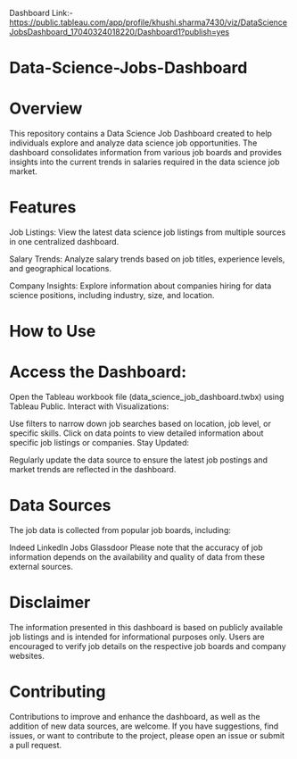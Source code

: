 Dashboard Link:-https://public.tableau.com/app/profile/khushi.sharma7430/viz/DataScienceJobsDashboard_17040324018220/Dashboard1?publish=yes

# Data-Science-Jobs-Dashboard

# Overview
This repository contains a Data Science Job Dashboard created to help individuals explore and analyze data science job opportunities. The dashboard consolidates information from various job boards and provides insights into the current trends in salaries required in the data science job market.

# Features
Job Listings: View the latest data science job listings from multiple sources in one centralized dashboard.

Salary Trends: Analyze salary trends based on job titles, experience levels, and geographical locations.

Company Insights: Explore information about companies hiring for data science positions, including industry, size, and location.

# How to Use
# Access the Dashboard:

Open the Tableau workbook file (data_science_job_dashboard.twbx) using Tableau Public.
Interact with Visualizations:

Use filters to narrow down job searches based on location, job level, or specific skills.
Click on data points to view detailed information about specific job listings or companies.
Stay Updated:

Regularly update the data source to ensure the latest job postings and market trends are reflected in the dashboard.
# Data Sources
The job data is collected from popular job boards, including:

Indeed
LinkedIn Jobs
Glassdoor
Please note that the accuracy of job information depends on the availability and quality of data from these external sources.

# Disclaimer
The information presented in this dashboard is based on publicly available job listings and is intended for informational purposes only. Users are encouraged to verify job details on the respective job boards and company websites.

# Contributing
Contributions to improve and enhance the dashboard, as well as the addition of new data sources, are welcome. If you have suggestions, find issues, or want to contribute to the project, please open an issue or submit a pull request.
